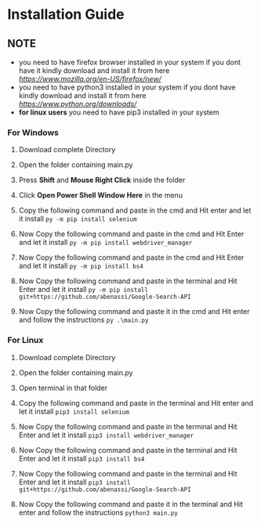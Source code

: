 # Installation Guide

  
## NOTE
- you need to have firefox browser installed in your system if you dont have it kindly download and install it from here *https://www.mozilla.org/en-US/firefox/new/*
- you need to have python3 installed in your system if you dont have kindly download and install it from here *https://www.python.org/downloads/*
- **for linux users** you need to have pip3 installed in your system


### For Windows

1.	Download complete Directory
2.	Open the folder containing main.py
3.	Press **Shift** and **Mouse Right Click** inside the folder 
4.	Click **Open Power Shell Window Here** in the menu
5.	Copy the following command and paste in the cmd and Hit enter and let it install
	```py -m pip install selenium```

6.	Now Copy the following command and paste in the cmd and Hit Enter and let it install
	```py -m pip install webdriver_manager```

7.	Now Copy the following command and paste in the cmd and Hit Enter and let it install
	```py -m pip install bs4```

7.	Now Copy the following command and paste in the terminal and Hit Enter and let it install
	```py -m pip install git+https://github.com/abenassi/Google-Search-API```

8.	Now Copy the following command and paste it in the cmd and Hit enter and follow the instructions
	```py .\main.py```


### For Linux

1.	Download complete Directory
2.	Open the folder containing main.py
3.	Open terminal in that folder
4.	Copy the following command and paste in the terminal and Hit enter and let it install
	```pip3 install selenium```

5.	Now Copy the following command and paste in the terminal and Hit Enter and let it install
	```pip3 install webdriver_manager```

6.	Now Copy the following command and paste in the terminal and Hit Enter and let it install
	```pip3 install bs4```

7.	Now Copy the following command and paste in the terminal and Hit Enter and let it install
	```pip3 install git+https://github.com/abenassi/Google-Search-API```

8.	Now Copy the following command and paste it in the terminal and Hit enter and follow the instructions
	```python3 main.py```
